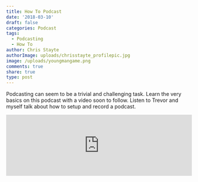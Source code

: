 ```yaml
---
title: How To Podcast
date: '2018-03-10'
draft: false
categories: Podcast
tags:
  - Podcasting
  - How To
author: Chris Stayte
authorImage: uploads/chrisstayte_profilepic.jpg
image: /uploads/youngmangame.png
comments: true
share: true
type: post
---
```

Podcasting can seem to be a trivial and challenging task. Learn the very basics on this podcast with a video soon to follow. Listen to Trevor and myself talk about how to setup and record a podcast. 



<iframe width="100%" height="166" scrolling="no" frameborder="no" src="https://w.soundcloud.com/player/?url=https%3A//api.soundcloud.com/tracks/411878130&amp;color=ff5500&amp;hide_related=true&amp;show_comments=false"></iframe>
